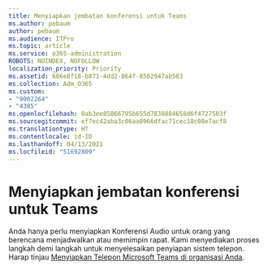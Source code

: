 ```yaml
---
title: Menyiapkan jembatan konferensi untuk Teams
ms.author: pebaum
author: pebaum
ms.audience: ITPro
ms.topic: article
ms.service: o365-administration
ROBOTS: NOINDEX, NOFOLLOW
localization_priority: Priority
ms.assetid: 686e8f18-b871-4dd2-864f-8562947ab583
ms.collection: Adm_O365
ms.custom:
- "9002264"
- "4385"
ms.openlocfilehash: 0ab3ee85866795b655d7838884658d6f4727503f
ms.sourcegitcommit: ef7ec42aba3c06aa8966dfac71cec18c08e7acf8
ms.translationtype: HT
ms.contentlocale: id-ID
ms.lasthandoff: 04/13/2021
ms.locfileid: "51692809"
---
```

# <a name="set-up-a-conferencing-bridge-for-teams"></a>Menyiapkan jembatan konferensi untuk Teams

Anda hanya perlu menyiapkan Konferensi Audio untuk orang yang berencana menjadwalkan atau memimpin rapat. Kami menyediakan proses langkah demi langkah untuk menyelesaikan penyiapan sistem telepon. Harap tinjau [Menyiapkan Telepon Microsoft Teams di organisasi Anda](https://docs.microsoft.com/MicrosoftTeams/phone-number-calling-plans/port-order-overview).
